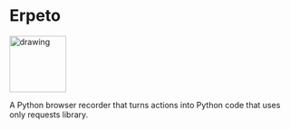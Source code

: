 # Erpeto

<img src="https://github.com/RazorBest/erpeto/assets/22615594/4532dbb6-226b-4cb3-ad91-6ac0c72f71e9" alt="drawing" width="100"/>

A Python browser recorder that turns actions into Python code that uses only
requests library.
